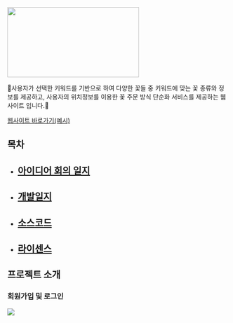 <img src="https://github.com/donggyunhuh/TeamProject_Flower/blob/main/%EB%A1%9C%EA%B3%A0%20%EC%82%AC%EC%A7%84/%EB%A1%9C%EA%B3%A0%20%EC%98%88%EC%8B%9C.png?raw=true" width="300" height="160"/>

🌼사용자가 선택한 키워드를 기반으로 하여 다양한 꽃들 중 키워드에 맞는 꽃 종류와 정보를 제공하고, 사용자의 위치정보를 이용한 꽃 주문 방식 단순화 서비스를 제공하는 웹 사이트 입니다.🌼

[웹사이트 바로가기(예시)](https://raw.githubusercontent.com/donggyunhuh/TeamProject_Flower/main/%EA%B0%9C%EB%B0%9C%EC%9D%BC%EC%A7%80%20%EC%82%AC%EC%A7%84/%EB%A9%94%EC%9D%B8%ED%8E%98%EC%9D%B4%EC%A7%80/%EB%A9%94%EC%9D%B8%ED%8E%98%EC%9D%B4%EC%A7%80.jpg)

## 목차

- ## [아이디어 회의 일지](https://github.com/donggyunhuh/TeamProject_Flower/tree/main/%EC%95%84%EC%9D%B4%EB%94%94%EC%96%B4%20%EB%B0%8F%20%EA%B0%9C%EB%B0%9C%EC%9D%BC%EC%A7%80/%EC%95%84%EC%9D%B4%EB%94%94%EC%96%B4%20%ED%9A%8C%EC%9D%98%EC%9D%BC%EC%A7%80)
- ## [개발일지](https://github.com/donggyunhuh/TeamProject_Flower/tree/main/%EC%95%84%EC%9D%B4%EB%94%94%EC%96%B4%20%EB%B0%8F%20%EA%B0%9C%EB%B0%9C%EC%9D%BC%EC%A7%80/%EA%B0%9C%EB%B0%9C%EC%9D%BC%EC%A7%80)
- ## [소스코드](https://github.com/donggyunhuh/TeamProjectFlower_Sourcecode.git)
- ## [라이센스](https://github.com/donggyunhuh/TeamProject_Flower/tree/main/%EB%9D%BC%EC%9D%B4%EC%84%BC%EC%8A%A4)

## 프로젝트 소개

### 회원가입 및 로그인
<img src="https://github.com/donggyunhuh/TeamProject_Flower/blob/main/%EA%B0%9C%EB%B0%9C%EC%9D%BC%EC%A7%80%20%EC%82%AC%EC%A7%84/%EB%A9%94%EC%9D%B8%ED%8E%98%EC%9D%B4%EC%A7%80/%ED%9A%8C%EC%9B%90%EA%B0%80%EC%9E%85%EB%A1%9C%EA%B7%B8%EC%9D%B8.gif?raw=true">

